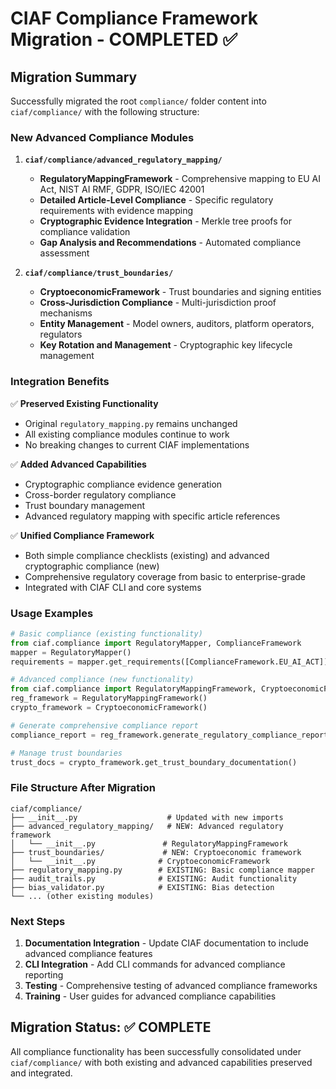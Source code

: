 # CIAF Compliance Framework Migration - COMPLETED ✅

## Migration Summary

Successfully migrated the root `compliance/` folder content into `ciaf/compliance/` with the following structure:

### New Advanced Compliance Modules

1. **`ciaf/compliance/advanced_regulatory_mapping/`**
   - **RegulatoryMappingFramework** - Comprehensive mapping to EU AI Act, NIST AI RMF, GDPR, ISO/IEC 42001
   - **Detailed Article-Level Compliance** - Specific regulatory requirements with evidence mapping
   - **Cryptographic Evidence Integration** - Merkle tree proofs for compliance validation
   - **Gap Analysis and Recommendations** - Automated compliance assessment

2. **`ciaf/compliance/trust_boundaries/`**
   - **CryptoeconomicFramework** - Trust boundaries and signing entities
   - **Cross-Jurisdiction Compliance** - Multi-jurisdiction proof mechanisms
   - **Entity Management** - Model owners, auditors, platform operators, regulators
   - **Key Rotation and Management** - Cryptographic key lifecycle management

### Integration Benefits

✅ **Preserved Existing Functionality**
- Original `regulatory_mapping.py` remains unchanged
- All existing compliance modules continue to work
- No breaking changes to current CIAF implementations

✅ **Added Advanced Capabilities**
- Cryptographic compliance evidence generation
- Cross-border regulatory compliance
- Trust boundary management
- Advanced regulatory mapping with specific article references

✅ **Unified Compliance Framework**
- Both simple compliance checklists (existing) and advanced cryptographic compliance (new)
- Comprehensive regulatory coverage from basic to enterprise-grade
- Integrated with CIAF CLI and core systems

### Usage Examples

```python
# Basic compliance (existing functionality)
from ciaf.compliance import RegulatoryMapper, ComplianceFramework
mapper = RegulatoryMapper()
requirements = mapper.get_requirements([ComplianceFramework.EU_AI_ACT])

# Advanced compliance (new functionality)
from ciaf.compliance import RegulatoryMappingFramework, CryptoeconomicFramework
reg_framework = RegulatoryMappingFramework()
crypto_framework = CryptoeconomicFramework()

# Generate comprehensive compliance report
compliance_report = reg_framework.generate_regulatory_compliance_report()

# Manage trust boundaries
trust_docs = crypto_framework.get_trust_boundary_documentation()
```

### File Structure After Migration

```
ciaf/compliance/
├── __init__.py                    # Updated with new imports
├── advanced_regulatory_mapping/   # NEW: Advanced regulatory framework
│   └── __init__.py               # RegulatoryMappingFramework
├── trust_boundaries/             # NEW: Cryptoeconomic framework
│   └── __init__.py              # CryptoeconomicFramework
├── regulatory_mapping.py        # EXISTING: Basic compliance mapper
├── audit_trails.py              # EXISTING: Audit functionality
├── bias_validator.py            # EXISTING: Bias detection
└── ... (other existing modules)
```

### Next Steps

1. **Documentation Integration** - Update CIAF documentation to include advanced compliance features
2. **CLI Integration** - Add CLI commands for advanced compliance reporting
3. **Testing** - Comprehensive testing of advanced compliance frameworks
4. **Training** - User guides for advanced compliance capabilities

## Migration Status: ✅ COMPLETE

All compliance functionality has been successfully consolidated under `ciaf/compliance/` with both existing and advanced capabilities preserved and integrated.